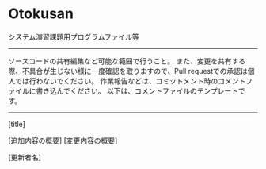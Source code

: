 # Otokusan
システム演習課題用プログラムファイル等

----------

ソースコードの共有編集など可能な範囲で行うこと。
また、変更を共有する際、不具合が生じない様に一度確認を取りますので、Pull requestでの承認は個人では行わないでください。
作業報告などは、コミットメント時のコメントファイルに書き込んでください。
以下は、コメントファイルのテンプレートです。

----------

[title]

[追加内容の概要]
[変更内容の概要]

[更新者名]
